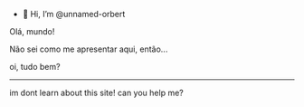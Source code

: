 - 👋 Hi, I’m @unnamed-orbert

Olá, mundo! 

Não sei como me apresentar aqui, então... 

oi, tudo bem? 

---

im dont learn about this site! can you help me?

<!---
unnamed-orbert/unnamed-orbert is a ✨ special ✨ repository because its `README.md` (this file) appears on your GitHub profile.
You can click the Preview link to take a look at your changes.
--->
